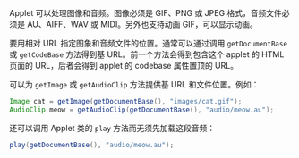 Applet 可以处理图像和音频。图像必须是 GIF、PNG 或 JPEG 格式，音频文件必须是 AU、AIFF、WAV 或 MIDI。另外也支持动画 GIF，可以显示动画。

要用相对 URL 指定图象和音频文件的位置。通常可以通过调用 `getDocumentBase` 或 `getCodeBase` 方法得到基 URL。前一个方法会得到包含这个 applet 的 HTML 页面的 URL，后者会得到 applet 的 codebase 属性置顶的 URL。

可以为 `getImage` 或 `getAudioClip` 方法提供基 URL 和文件位置。例如：

```java
Image cat = getImage(getDocumentBase(), "images/cat.gif");
AudioClip meow = getAudioClip(getDocumentBase(), "audio/meow.au");
```

还可以调用 Applet 类的 `play` 方法而无须先加载这段音频：

```java
play(getDocumentBase(), "audio/meow.au");
```

